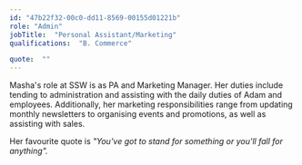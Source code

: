 ```yaml
---
id: "47b22f32-00c0-dd11-8569-00155d01221b"
role: "Admin"
jobTitle:  "Personal Assistant/Marketing"
qualifications:  "B. Commerce"

quote:  ""
---
```


Masha's role at SSW is as PA and Marketing Manager. Her duties include tending to administration and assisting with the daily duties of Adam and employees. Additionally, her marketing responsibilities range from updating monthly newsletters to organising events and promotions, as well as assisting with sales.

Her favourite quote is *"You've got to stand for something or you'll fall for anything".*